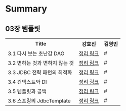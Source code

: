 # Summary

## 03장 템플릿

<table>
    <tr>
        <th>Title</th>
        <th>강호진</th>
        <th>김영민</th>
    </tr>
    <tr>
        <td>3.1 다시 보는 초난감 DAO</td>
        <td><a href="./강호진/03장-01_다시_보는_초난감_DAO.md">정리 링크</a></td>
        <td>#</td>
    </tr>
    <tr>
        <td>3.2 변하는 것과 변하지 않는 것</td>
        <td><a href="./강호진/03장-02_변하는_것과_변하지_않는_것.md">정리 링크</a></td>
        <td>#</td>
    </tr>
    <tr>
        <td>3.3 JDBC 전략 패턴의 최적화</td>
        <td><a href="./강호진/03장-03_JDBC_전략_패턴의_최적화.md">정리 링크</a></td>
        <td>#</td>
    </tr>
    <tr>
        <td>3.4 컨텍스트와 DI</td>
        <td><a href="./강호진/03장-04_컨텍스트와_DI.md">정리 링크</a></td>
        <td>#</td>
    </tr>
    <tr>
        <td>3.5 템플릿과 콜백</td>
        <td><a href="./강호진/03장-05_템플릿과_콜백.md">정리 링크</a></td>
        <td>#</td>
    </tr>
    <tr>
        <td>3.6 스프링의 JdbcTemplate</td>
        <td><a href="./강호진/03장-06_스프링의_JdbcTemplate.md">정리 링크</a></td>
        <td>#</td>
    </tr>
</table>